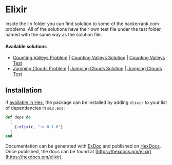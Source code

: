 # Elixir

Inside the lib folder you can find solution to some of the hackerrank.com problems. All of the solutions have their own test file under the test folder, named with the same way as the solution file.

#### Available solutions

- [Counting Valleys Problem](https://www.hackerrank.com/challenges/counting-valleys/problem) | [Counting Valleys Solution](elixir/lib/counting_valleys.ex) | [Counting Valleys Test](elixir/test/counting_valleys_test.exs)
- [Jumping Clouds Problem](https://www.hackerrank.com/challenges/jumping-on-the-clouds/problem) | [Jumping Clouds Solution](elixir/lib/jumping_clouds.ex) | [Jumping Clouds Test](elixir/test/jumping_clouds_test.exs)


## Installation

If [available in Hex](https://hex.pm/docs/publish), the package can be installed
by adding `elixir` to your list of dependencies in `mix.exs`:

```elixir
def deps do
  [
    {:elixir, "~> 0.1.0"}
  ]
end
```

Documentation can be generated with [ExDoc](https://github.com/elixir-lang/ex_doc)
and published on [HexDocs](https://hexdocs.pm). Once published, the docs can
be found at [https://hexdocs.pm/elixir](https://hexdocs.pm/elixir).

